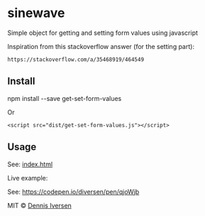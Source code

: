 # sinewave

Simple object for getting and setting form values using javascript

Inspiration from this stackoverflow answer (for the setting part): 

    https://stackoverflow.com/a/35468919/464549

## Install

npm install --save get-set-form-values

Or 

    <script src="dist/get-set-form-values.js"></script>

## Usage

See: [index.html](index.html)

Live example: 

See: https://codepen.io/diversen/pen/qjoWjb

MIT © [Dennis Iversen](https://github.com/diversen)


